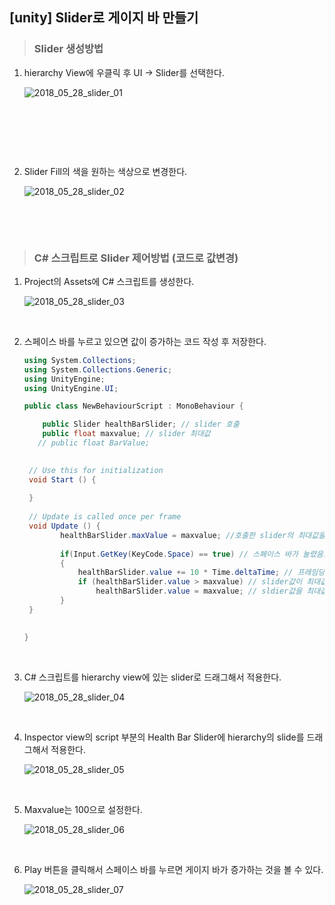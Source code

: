 ## [unity] Slider로 게이지 바 만들기



> ### Slider 생성방법

1. hierarchy View에 우클릭 후 UI -> Slider를 선택한다.

   ![2018_05_28_slider_01](/assets/img/2018_05_28_slider_01.png)

   ​

   ​

   ​

2. Slider Fill의 색을 원하는 색상으로 변경한다.

   ![2018_05_28_slider_02](/assets/img/2018_05_28_slider_02.png)

   ​

   ​




> ### C# 스크립트로 Slider 제어방법 (코드로 값변경)

1. Project의 Assets에 C# 스크립트를 생성한다.

   ![2018_05_28_slider_03](/assets/img/2018_05_28_slider_03.png)

   ​

2. 스페이스 바를 누르고 있으면 값이 증가하는 코드 작성 후 저장한다.

   ~~~c#
   using System.Collections;
   using System.Collections.Generic;
   using UnityEngine;
   using UnityEngine.UI;

   public class NewBehaviourScript : MonoBehaviour {

       public Slider healthBarSlider; // slider 호출
       public float maxvalue; // slider 최대값
      // public float BarValue;
         

   	// Use this for initialization
   	void Start () {
   		
   	}
   	
   	// Update is called once per frame
   	void Update () {
           healthBarSlider.maxValue = maxvalue; //호출한 slider의 최대값을 내가 만든 maxvalue 값으로 설정
         
           if(Input.GetKey(KeyCode.Space) == true) // 스페이스 바가 눌렸음을 인지하면
           {
               healthBarSlider.value += 10 * Time.deltaTime; // 프레임당 10씩 증가한다
               if (healthBarSlider.value > maxvalue) // slider값이 최대값을 초과하면
                   healthBarSlider.value = maxvalue; // sldier값을 최대값과 같게한다.
           }
   	}

       
   }

   ~~~
   ​

3. C# 스크립트를 hierarchy view에 있는 slider로 드래그해서 적용한다.

   ![2018_05_28_slider_04](/assets/img/2018_05_28_slider_04.png)

   ​

4. Inspector view의  script 부분의 Health Bar Slider에 hierarchy의 slide를 드래그해서 적용한다.

   ![2018_05_28_slider_05](/assets/img/2018_05_28_slider_05.png)

   ​

5. Maxvalue는 100으로 설정한다.

   ![2018_05_28_slider_06](/assets/img/2018_05_28_slider_06.png) 

   ​

6. Play 버튼을 클릭해서 스페이스 바를 누르면 게이지 바가 증가하는 것을 볼 수 있다.

   ![2018_05_28_slider_07](/assets/img/2018_05_28_slider_07.png)

   ​